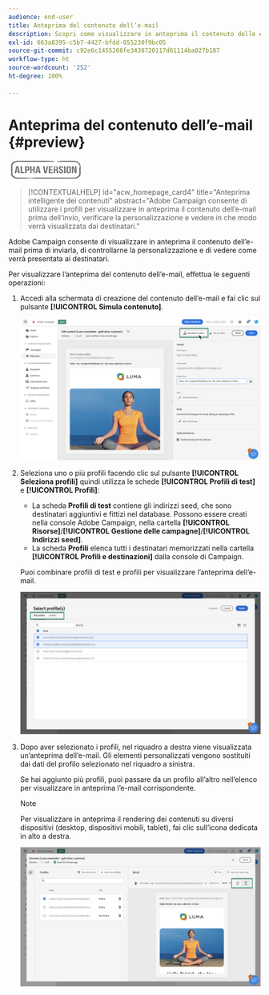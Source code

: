 ```yaml
---
audience: end-user
title: Anteprima del contenuto dell’e-mail
description: Scopri come visualizzare in anteprima il contenuto delle e-mail nell’interfaccia utente di Campaign Web
exl-id: 663a8395-c5b7-4427-bfdd-055230f9bc05
source-git-commit: c92e6c1455266fe3430720117d61114ba027b187
workflow-type: ht
source-wordcount: '252'
ht-degree: 100%

---
```


# Anteprima del contenuto dell’e-mail {#preview}

![](../assets/do-not-localize/badge.png)

>[!CONTEXTUALHELP]
>id="acw_homepage_card4"
>title="Anteprima intelligente dei contenuti"
>abstract="Adobe Campaign consente di utilizzare i profili per visualizzare in anteprima il contenuto dell’e-mail prima dell’invio, verificare la personalizzazione e vedere in che modo verrà visualizzata dai destinatari."

Adobe Campaign consente di visualizzare in anteprima il contenuto dell’e-mail prima di inviarla, di controllarne la personalizzazione e di vedere come verrà presentata ai destinatari.

Per visualizzare l’anteprima del contenuto dell’e-mail, effettua le seguenti operazioni:

1. Accedi alla schermata di creazione del contenuto dell’e-mail e fai clic sul pulsante **[!UICONTROL Simula contenuto]**.

   ![](assets/simulate.png)

1. Seleziona uno o più profili facendo clic sul pulsante **[!UICONTROL Seleziona profili]** quindi utilizza le schede **[!UICONTROL Profili di test]** e **[!UICONTROL Profili]**:

   * La scheda **Profili di test** contiene gli indirizzi seed, che sono destinatari aggiuntivi e fittizi nel database. Possono essere creati nella console Adobe Campaign, nella cartella **[!UICONTROL Risorse]**/**[!UICONTROL Gestione delle campagne]**/**[!UICONTROL Indirizzi seed]**.
   * La scheda **Profili** elenca tutti i destinatari memorizzati nella cartella **[!UICONTROL Profili e destinazioni]** dalla console di Campaign.

   Puoi combinare profili di test e profili per visualizzare l’anteprima dell’e-mail.

   ![](assets/preview-profile.png)

1. Dopo aver selezionato i profili, nel riquadro a destra viene visualizzata un’anteprima dell’e-mail. Gli elementi personalizzati vengono sostituiti dai dati del profilo selezionato nel riquadro a sinistra.

   Se hai aggiunto più profili, puoi passare da un profilo all’altro nell’elenco per visualizzare in anteprima l’e-mail corrispondente.

   >[!NOTE]
   >
   >Per visualizzare in anteprima il rendering dei contenuti su diversi dispositivi (desktop, dispositivi mobili, tablet), fai clic sull’icona dedicata in alto a destra.

   ![](assets/preview.png)



